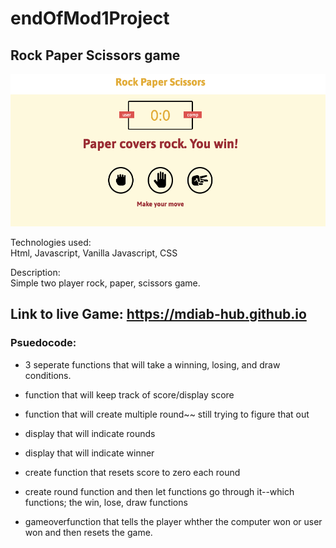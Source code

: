 # endOfMod1Project

## Rock Paper Scissors game

![](./img/demo.png)

Technologies used:<br>
Html, Javascript, Vanilla Javascript, CSS

Description: <br>
Simple two player rock, paper, scissors game.

## Link to live Game: https://mdiab-hub.github.io

### Psuedocode:
* 3 seperate functions that will take a winning, losing, and draw conditions.
* function that will keep track of score/display score
* function that will create multiple round~~ still trying to figure that out
* display that will indicate rounds
* display that will indicate winner
* create function that resets score to zero each round
* create round function and then let functions go through it--which functions; the win, lose, draw functions


* gameoverfunction that tells the player whther the computer won or user won and then resets the game.